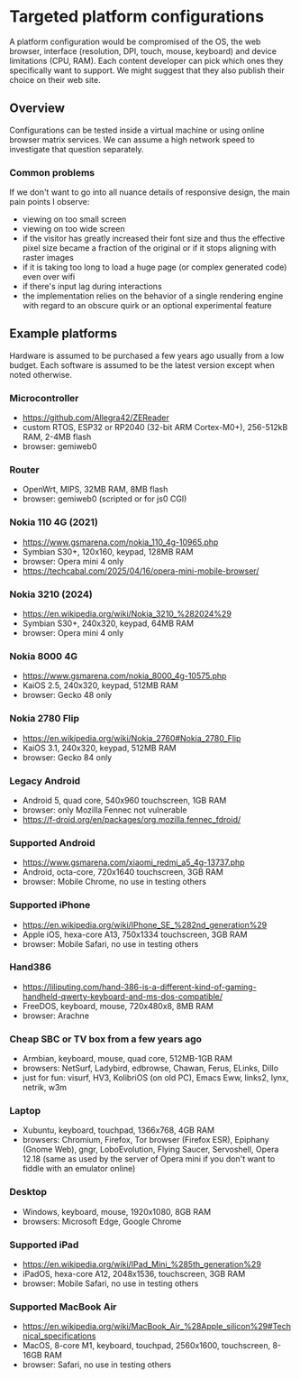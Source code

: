 # Targeted platform configurations

A platform configuration would be compromised of the OS, the web browser, interface (resolution, DPI, touch, mouse, keyboard) and device limitations (CPU, RAM). Each content developer can pick which ones they specifically want to support. We might suggest that they also publish their choice on their web site.

## Overview

Configurations can be tested inside a virtual machine or using online browser matrix services. We can assume a high network speed to investigate that question separately.

### Common problems

If we don't want to go into all nuance details of responsive design, the main pain points I observe:
* viewing on too small screen
* viewing on too wide screen
* if the visitor has greatly increased their font size and thus the effective pixel size became a fraction of the original or if it stops aligning with raster images
* if it is taking too long to load a huge page (or complex generated code) even over wifi
* if there's input lag during interactions
* the implementation relies on the behavior of a single rendering engine with regard to an obscure quirk or an optional experimental feature

## Example platforms

Hardware is assumed to be purchased a few years ago usually from a low budget. Each software is assumed to be the latest version except when noted otherwise.

### Microcontroller

* https://github.com/Allegra42/ZEReader
* custom RTOS, ESP32 or RP2040 (32-bit ARM Cortex-M0+), 256-512kB RAM, 2-4MB flash
* browser: gemiweb0

### Router

* OpenWrt, MIPS, 32MB RAM, 8MB flash
* browser: gemiweb0 (scripted or for js0 CGI)

### Nokia 110 4G (2021)

* https://www.gsmarena.com/nokia_110_4g-10965.php
* Symbian S30+, 120x160, keypad, 128MB RAM
* browser: Opera mini 4 only
* https://techcabal.com/2025/04/16/opera-mini-mobile-browser/

### Nokia 3210 (2024)

* https://en.wikipedia.org/wiki/Nokia_3210_%282024%29
* Symbian S30+, 240x320, keypad, 64MB RAM
* browser: Opera mini 4 only

### Nokia 8000 4G

* https://www.gsmarena.com/nokia_8000_4g-10575.php
* KaiOS 2.5, 240x320, keypad, 512MB RAM
* browser: Gecko 48 only

### Nokia 2780 Flip

* https://en.wikipedia.org/wiki/Nokia_2760#Nokia_2780_Flip
* KaiOS 3.1, 240x320, keypad, 512MB RAM
* browser: Gecko 84 only

### Legacy Android

* Android 5, quad core, 540x960 touchscreen, 1GB RAM
* browser: only Mozilla Fennec not vulnerable
* https://f-droid.org/en/packages/org.mozilla.fennec_fdroid/

### Supported Android

* https://www.gsmarena.com/xiaomi_redmi_a5_4g-13737.php
* Android, octa-core, 720x1640 touchscreen, 3GB RAM
* browser: Mobile Chrome, no use in testing others

### Supported iPhone

* https://en.wikipedia.org/wiki/IPhone_SE_%282nd_generation%29
* Apple iOS, hexa-core A13, 750x1334 touchscreen, 3GB RAM
* browser: Mobile Safari, no use in testing others

### Hand386

* https://liliputing.com/hand-386-is-a-different-kind-of-gaming-handheld-qwerty-keyboard-and-ms-dos-compatible/
* FreeDOS, keyboard, mouse, 720x480x8, 8MB RAM
* browser: Arachne

### Cheap SBC or TV box from a few years ago

* Armbian, keyboard, mouse, quad core, 512MB-1GB RAM
* browsers: NetSurf, Ladybird, edbrowse, Chawan, Ferus, ELinks, Dillo
* just for fun: visurf, HV3, KolibriOS (on old PC), Emacs Eww, links2, lynx, netrik, w3m

### Laptop

* Xubuntu, keyboard, touchpad, 1366x768, 4GB RAM
* browsers: Chromium, Firefox, Tor browser (Firefox ESR), Epiphany (Gnome Web), gngr, LoboEvolution, Flying Saucer, Servoshell, Opera 12.18 (same as used by the server of Opera mini if you don't want to fiddle with an emulator online)

### Desktop

* Windows, keyboard, mouse, 1920x1080, 8GB RAM
* browsers: Microsoft Edge, Google Chrome

### Supported iPad

* https://en.wikipedia.org/wiki/IPad_Mini_%285th_generation%29
* iPadOS, hexa-core A12, 2048x1536, touchscreen, 3GB RAM
* browser: Mobile Safari, no use in testing others

### Supported MacBook Air

* https://en.wikipedia.org/wiki/MacBook_Air_%28Apple_silicon%29#Technical_specifications
* MacOS, 8-core M1, keyboard, touchpad, 2560x1600, touchscreen, 8-16GB RAM
* browser: Safari, no use in testing others
